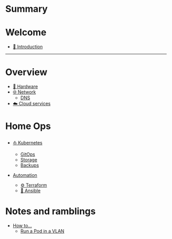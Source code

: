 # Summary

# Welcome

- [👋 Introduction](introduction.md)

---

# Overview

- [🔧 Hardware](overview/hardware.md)
- [🌐 Network]()
  - [DNS]()
- [☁️ Cloud services](overview/cloud-services.md)

# Home Ops

- [⛵ Kubernetes](kubernetes/index.md)
  - [GitOps](kubernetes/gitops.md)
  - [Storage](kubernetes/storage.md)
  - [Backups](kubernetes/backups.md)

- [Automation](automation/index.md)
  - [⚙️ Terraform](automation/terraform/index.md)
  - [🚀 Ansible](automation/ansible/index.md)

# Notes and ramblings

- [How to...](notes-ramblings/howto/index.md)
  - [Run a Pod in a VLAN](notes-ramblings/howto/pod-multihome.md)
